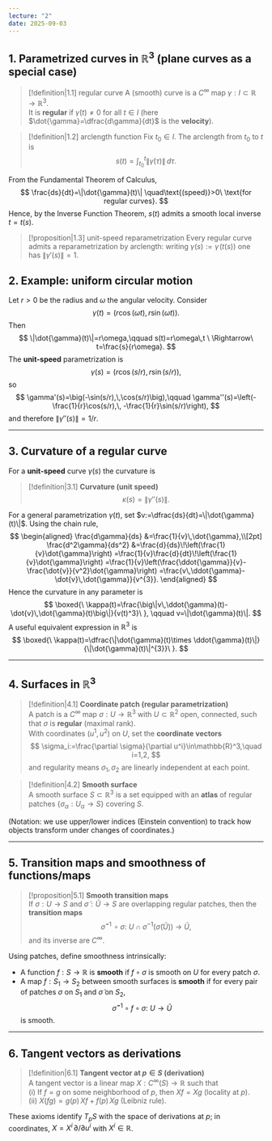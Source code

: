 ```yaml
---
lecture: "2"
date: 2025-09-03
---
```


## 1. Parametrized curves in $\mathbb{R}^3$ (plane curves as a special case)

> [!definition|1.1] regular curve
> A (smooth) curve is a $C^\infty$ map $\gamma:I\subset\mathbb{R}\to\mathbb{R}^3$.  
> It is **regular** if $\dot{\gamma}(t)\neq 0$ for all $t\in I$ (here $\dot{\gamma}=\dfrac{d\gamma}{dt}$ is the **velocity**).

> [!definition|1.2] arclength function
> Fix $t_0\in I$. The arclength from $t_0$ to $t$ is
> $$
> s(t)=\int_{t_0}^{t}\|\dot{\gamma}(\tau)\|\,d\tau.
> $$

From the Fundamental Theorem of Calculus,
$$
\frac{ds}{dt}=\|\dot{\gamma}(t)\| \quad\text{(speed)}>0\ \text{for regular curves}.
$$
Hence, by the Inverse Function Theorem, $s(t)$ admits a smooth local inverse $t=t(s)$.

> [!proposition|1.3] unit-speed reparametrization
> Every regular curve admits a reparametrization by arclength: writing $\gamma(s):=\gamma\!\big(t(s)\big)$ one has $\|\gamma'(s)\|=1$.

## 2. Example: uniform circular motion
Let $r>0$ be the radius and $\omega$ the angular velocity. Consider
$$
\gamma(t)=\big(r\cos(\omega t),\, r\sin(\omega t)\big).
$$
Then
$$
\|\dot{\gamma}(t)\|=r\omega,\qquad
s(t)=r\omega\,t \ \Rightarrow\ t=\frac{s}{r\omega}.
$$
The **unit-speed** parametrization is
$$
\gamma(s)=\big(r\cos(s/r),\, r\sin(s/r)\big),
$$
so
$$
\gamma'(s)=\big(-\sin(s/r),\,\cos(s/r)\big),\qquad
\gamma''(s)=\left(-\frac{1}{r}\cos(s/r),\, -\frac{1}{r}\sin(s/r)\right),
$$
and therefore $\|\gamma''(s)\|=1/r$.

***

## 3. Curvature of a regular curve
For a **unit-speed** curve $\gamma(s)$ the curvature is
> [!definition|3.1]
> **Curvature (unit speed)**  
> $$
> \kappa(s)=\big\|\gamma''(s)\big\|.
> $$

For a general parametrization $\gamma(t)$, set $v:=\dfrac{ds}{dt}=\|\dot{\gamma}(t)\|$. Using the chain rule,
$$
\begin{aligned}
\frac{d\gamma}{ds}
&=\frac{1}{v}\,\dot{\gamma},\\[2pt]
\frac{d^2\gamma}{ds^2}
&=\frac{d}{ds}\!\left(\frac{1}{v}\dot{\gamma}\right)
=\frac{1}{v}\frac{d}{dt}\!\left(\frac{1}{v}\dot{\gamma}\right)
=\frac{1}{v}\left(\frac{\ddot{\gamma}}{v}-\frac{\dot{v}}{v^2}\dot{\gamma}\right)
=\frac{v\,\ddot{\gamma}-\dot{v}\,\dot{\gamma}}{v^{3}}.
\end{aligned}
$$
Hence the curvature in any parameter is
$$
\boxed{\ \kappa(t)=\frac{\big\|v\,\ddot{\gamma}(t)-\dot{v}\,\dot{\gamma}(t)\big\|}{v(t)^3}\ },
\qquad v=\|\dot{\gamma}(t)\|.
$$
A useful equivalent expression in $\mathbb{R}^3$ is
$$
\boxed{\ \kappa(t)=\dfrac{\|\dot{\gamma}(t)\times \ddot{\gamma}(t)\|}{\|\dot{\gamma}(t)\|^{3}}\ }.
$$

***

## 4. Surfaces in $\mathbb{R}^3$

> [!definition|4.1]
> **Coordinate patch (regular parametrization)**  
> A patch is a $C^\infty$ map $\sigma:U\to\mathbb{R}^3$ with $U\subset\mathbb{R}^2$ open, connected, such that $\sigma$ is **regular** (maximal rank).  
> With coordinates $(u^1,u^2)$ on $U$, set the **coordinate vectors**
> $$
> \sigma_i:=\frac{\partial \sigma}{\partial u^i}\in\mathbb{R}^3,\quad i=1,2,
> $$
> and regularity means $\sigma_1,\sigma_2$ are linearly independent at each point.

> [!definition|4.2]
> **Smooth surface**  
> A smooth surface $S\subset\mathbb{R}^3$ is a set equipped with an **atlas** of regular patches $\{\sigma_\alpha:U_\alpha\to S\}$ covering $S$.

(Notation: we use upper/lower indices (Einstein convention) to track how objects transform under changes of coordinates.)

***

## 5. Transition maps and smoothness of functions/maps

> [!proposition|5.1]
> **Smooth transition maps**  
> If $\sigma:U\to S$ and $\tilde{\sigma}:\tilde{U}\to S$ are overlapping regular patches, then the **transition maps**
> $$
> \tilde{\sigma}^{-1}\!\circ \sigma:\ U\cap \sigma^{-1}(\tilde{\sigma}(\tilde{U}))\ \longrightarrow\ \tilde{U},
> $$
> and its inverse are $C^\infty$.

Using patches, define smoothness intrinsically:
- A function $f:S\to\mathbb{R}$ is **smooth** if $f\circ\sigma$ is smooth on $U$ for every patch $\sigma$.
- A map $f:S_1\to S_2$ between smooth surfaces is **smooth** if for every pair of patches $\sigma$ on $S_1$ and $\tilde{\sigma}$ on $S_2$,
$$
\tilde{\sigma}^{-1}\circ f\circ \sigma:\ U\to \tilde{U}
$$
is smooth.

***

## 6. Tangent vectors as derivations

> [!definition|6.1]
> **Tangent vector at $p\in S$ (derivation)**  
> A tangent vector is a linear map $X:C^\infty(S)\to\mathbb{R}$ such that  
> (i) If $f=g$ on some neighborhood of $p$, then $Xf=Xg$ (locality at $p$).  
> (ii) $X(fg)=g(p)\,Xf+f(p)\,Xg$ (Leibniz rule).

These axioms identify $T_pS$ with the space of derivations at $p$; in coordinates, $X=X^i\,\partial/\partial u^i$ with $X^i\in\mathbb{R}$.